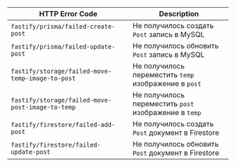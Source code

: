 | HTTP Error Code                                  | Description                                           |
|--------------------------------------------------|-------------------------------------------------------|
| `fastify/prisma/failed-create-post`              | Не получилось создать `Post` запись в MySQL           |
| `fastify/prisma/failed-update-post`              | Не получилось обновить `Post` запись в MySQL          |
| `fastify/storage/failed-move-temp-image-to-post` | Не получилось переместить `temp` изображение в `post` |
| `fastify/storage/failed-move-post-image-to-temp` | Не получилось переместить `post` изображение в `temp` |
| `fastify/firestore/failed-add-post`              | Не получилось создать `Post` документ в Firestore     |
| `fastify/firestore/failed-update-post`           | Не получилось обновить `Post` документ в Firestore    |
